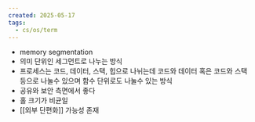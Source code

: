 ```yaml
---
created: 2025-05-17
tags:
  - cs/os/term
---
```

- memory segmentation
- 의미 단위인 세그먼트로 나누는 방식
- 프로세스는 코드, 데이터, 스택, 힙으로 나뉘는데 코드와 데이터 혹은 코드와 스택 등으로 나눌수 있으며 함수 단위로도 나눌수 있는 방식
- 공유와 보안 측면에서 좋다
- 홀 크기가 비균일
- [[외부 단편화]] 가능성 존재